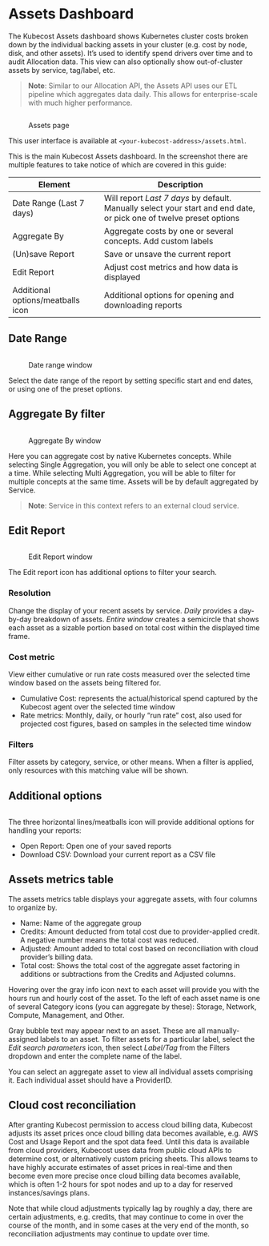 # Assets Dashboard

The Kubecost Assets dashboard shows Kubernetes cluster costs broken down by the individual backing assets in your cluster (e.g. cost by node, disk, and other assets). It’s used to identify spend drivers over time and to audit Allocation data. This view can also optionally show out-of-cluster assets by service, tag/label, etc.

> **Note**: Similar to our Allocation API, the Assets API uses our ETL pipeline which aggregates data daily. This allows for enterprise-scale with much higher performance.

<figure><img src=".gitbook/assets/assets.png" alt=""><figcaption><p>Assets page</p></figcaption></figure>

This user interface is available at `<your-kubecost-address>/assets.html`.

This is the main Kubecost Assets dashboard. In the screenshot there are multiple features to take notice of which are covered in this guide:

| Element                           | Description                                                                                                         |
| --------------------------------- | ------------------------------------------------------------------------------------------------------------------- |
| Date Range (Last 7 days)          | Will report _Last 7 days_ by default. Manually select your start and end date, or pick one of twelve preset options |
| Aggregate By                      | Aggregate costs by one or several concepts. Add custom labels                                                       |
| (Un)save Report                   | Save or unsave the current report                                                                                   |
|  Edit Report                      | Adjust cost metrics and how data is displayed                                                                       |
| Additional options/meatballs icon | Additional options for opening and downloading reports                                                              |

## Date Range

<figure><img src=".gitbook/assets/assetsdaterange.png" alt=""><figcaption><p>Date range window</p></figcaption></figure>

Select the date range of the report by setting specific start and end dates, or using one of the preset options.

## Aggregate By filter

<figure><img src=".gitbook/assets/assetsaggregate.png" alt=""><figcaption><p>Aggregate By window</p></figcaption></figure>

Here you can aggregate cost by native Kubernetes concepts. While selecting Single Aggregation, you will only be able to select one concept at a time. While selecting Multi Aggregation, you will be able to filter for multiple concepts at the same time. Assets will be by default aggregated by Service.

> **Note**: Service in this context refers to an external cloud service.

## Edit Report

<figure><img src=".gitbook/assets/assetseditreport.png" alt=""><figcaption><p>Edit Report window</p></figcaption></figure>

The Edit report icon has additional options to filter your search.

### Resolution

Change the display of your recent assets by service. _Daily_ provides a day-by-day breakdown of assets. _Entire window_ creates a semicircle that shows each asset as a sizable portion based on total cost within the displayed time frame.

### Cost metric

View either cumulative or run rate costs measured over the selected time window based on the assets being filtered for.

* Cumulative Cost: represents the actual/historical spend captured by the Kubecost agent over the selected time window
* Rate metrics: Monthly, daily, or hourly “run rate” cost, also used for projected cost figures, based on samples in the selected time window

### Filters

Filter assets by category, service, or other means. When a filter is applied, only resources with this matching value will be shown.

## Additional options

<figure><img src=".gitbook/assets/assetsoptions.png" alt=""><figcaption></figcaption></figure>

The three horizontal lines/meatballs icon will provide additional options for handling your reports:

* Open Report: Open one of your saved reports
* Download CSV: Download your current report as a CSV file

## Assets metrics table

The assets metrics table displays your aggregate assets, with four columns to organize by.

* Name: Name of the aggregate group
* Credits: Amount deducted from total cost due to provider-applied credit. A negative number means the total cost was reduced.
* Adjusted: Amount added to total cost based on reconciliation with cloud provider’s billing data.
* Total cost: Shows the total cost of the aggregate asset factoring in additions or subtractions from the Credits and Adjusted columns.

Hovering over the gray info icon next to each asset will provide you with the hours run and hourly cost of the asset. To the left of each asset name is one of several Category icons (you can aggregate by these): Storage, Network, Compute, Management, and Other.

Gray bubble text may appear next to an asset. These are all manually-assigned labels to an asset. To filter assets for a particular label, select the _Edit search parameters_ icon, then select _Label/Tag_ from the Filters dropdown and enter the complete name of the label.

You can select an aggregate asset to view all individual assets comprising it. Each individual asset should have a ProviderID.

## Cloud cost reconciliation

After granting Kubecost permission to access cloud billing data, Kubecost adjusts its asset prices once cloud billing data becomes available, e.g. AWS Cost and Usage Report and the spot data feed. Until this data is available from cloud providers, Kubecost uses data from public cloud APIs to determine cost, or alternatively custom pricing sheets. This allows teams to have highly accurate estimates of asset prices in real-time and then become even more precise once cloud billing data becomes available, which is often 1-2 hours for spot nodes and up to a day for reserved instances/savings plans.

Note that while cloud adjustments typically lag by roughly a day, there are certain adjustments, e.g. credits, that may continue to come in over the course of the month, and in some cases at the very end of the month, so reconciliation adjustments may continue to update over time.
